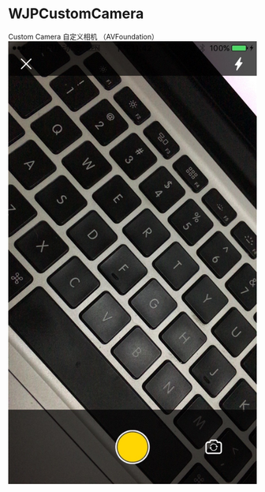 # WJPCustomCamera
Custom Camera 自定义相机 （AVFoundation）
![image](https://github.com/WeiJP/WJPCustomCamera/raw/master/IMG_1744.jpg)

